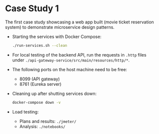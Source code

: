 # Case Study 1

The first case study showcasing a web app built (movie ticket reservation system) to demonstrate microservice design patterns.

- Starting the services with Docker Compose:

  ```bash
  ./run-services.sh --clean
  ```

- For local testing of the backend API, run the requests in `.http` files under `./api-gateway-service/src/main/resources/http/*`.

- The following ports on the host machine need to be free:

  - 8099 (API gateway)
  - 8761 (Eureka server)

- Cleaning up after shutting services down:

  ```bash
  docker-compose down -v
  ```

- Load testing:
  - Plans and results: `./jmeter/`
  - Analysis: `./notebooks/`
